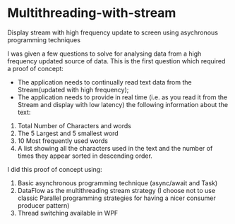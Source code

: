 # Multithreading-with-stream
Display stream with high frequency update to screen using asychronous programming techniques

I was given a few questions to solve for analysing data from a high frequency updated source of data. This is the first question which required a proof of concept:

 - The application needs to continually read text data from the Stream(updated with high frequency);
 - The application needs to provide in real time (i.e. as you read it from the Stream and display with low latency) the following information about the text: 
 
1. Total Number of Characters and words 
2. The 5 Largest and 5 smallest word 
3. 10 Most frequently used words
4. A list showing all the characters used in the text and the number of times they appear sorted in descending order.


I did this proof of concept using:

1. Basic asynchronous programming technique (async/await and Task)
2. DataFlow as the multithreading stream strategy (I choose not to use classic Parallel programming strategies for having a nicer consumer producer pattern)
3. Thread switching available in WPF
